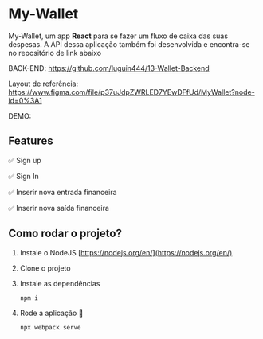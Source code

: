 # My-Wallet

My-Wallet, um app **React** para se fazer um fluxo de caixa das suas despesas. A API dessa aplicação também foi desenvolvida e encontra-se no repositório de link abaixo

BACK-END: https://github.com/luguin444/13-Wallet-Backend

Layout de referência:  https://www.figma.com/file/p37uJdpZWRLED7YEwDFfUd/MyWallet?node-id=0%3A1

DEMO:

## Features

✅ Sign up

✅ Sign In

✅ Inserir nova entrada financeira

✅ Inserir nova saída financeira


## Como rodar o projeto?

1. Instale o NodeJS [https://nodejs.org/en/](https://nodejs.org/en/)
2. Clone o projeto
3. Instale as dependências

    ```bash
    npm i
    ```

4. Rode a aplicação 🙂

    ```bash
    npx webpack serve
    ```
